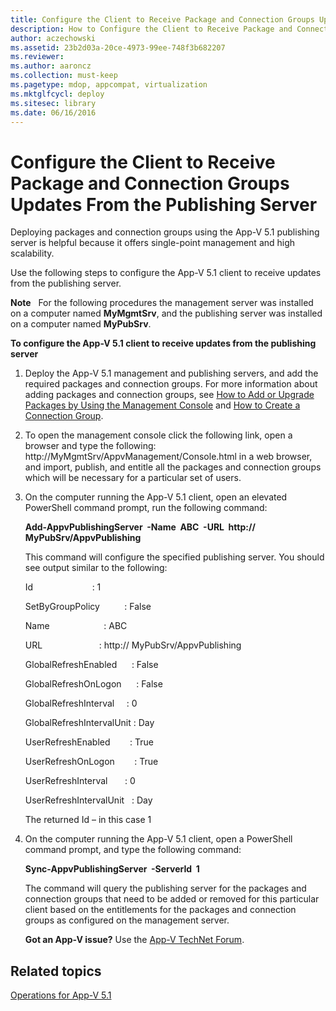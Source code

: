 ```yaml
---
title: Configure the Client to Receive Package and Connection Groups Updates From the Publishing Server
description: How to Configure the Client to Receive Package and Connection Groups Updates From the Publishing Server
author: aczechowski
ms.assetid: 23b2d03a-20ce-4973-99ee-748f3b682207
ms.reviewer:
ms.author: aaroncz
ms.collection: must-keep
ms.pagetype: mdop, appcompat, virtualization
ms.mktglfcycl: deploy
ms.sitesec: library
ms.date: 06/16/2016
---
```



# Configure the Client to Receive Package and Connection Groups Updates From the Publishing Server


Deploying packages and connection groups using the App-V 5.1 publishing server is helpful because it offers single-point management and high scalability.

Use the following steps to configure the App-V 5.1 client to receive updates from the publishing server.

**Note**  
For the following procedures the management server was installed on a computer named **MyMgmtSrv**, and the publishing server was installed on a computer named **MyPubSrv**.



**To configure the App-V 5.1 client to receive updates from the publishing server**

1.  Deploy the App-V 5.1 management and publishing servers, and add the required packages and connection groups. For more information about adding packages and connection groups, see [How to Add or Upgrade Packages by Using the Management Console](how-to-add-or-upgrade-packages-by-using-the-management-console-51-gb18030.md) and [How to Create a Connection Group](how-to-create-a-connection-group51.md).

2.  To open the management console click the following link, open a browser and type the following: http://MyMgmtSrv/AppvManagement/Console.html in a web browser, and import, publish, and entitle all the packages and connection groups which will be necessary for a particular set of users.

3.  On the computer running the App-V 5.1 client, open an elevated PowerShell command prompt, run the following command:

    **Add-AppvPublishingServer  -Name  ABC  -URL  http:// MyPubSrv/AppvPublishing**

    This command will configure the specified publishing server. You should see output similar to the following:

    Id                        : 1

    SetByGroupPolicy          : False

    Name                      : ABC

    URL                       : http:// MyPubSrv/AppvPublishing

    GlobalRefreshEnabled      : False

    GlobalRefreshOnLogon      : False

    GlobalRefreshInterval     : 0

    GlobalRefreshIntervalUnit : Day

    UserRefreshEnabled        : True

    UserRefreshOnLogon        : True

    UserRefreshInterval       : 0

    UserRefreshIntervalUnit   : Day

    The returned Id – in this case 1

4.  On the computer running the App-V 5.1 client, open a PowerShell command prompt, and type the following command:

    **Sync-AppvPublishingServer  -ServerId  1**

    The command will query the publishing server for the packages and connection groups that need to be added or removed for this particular client based on the entitlements for the packages and connection groups as configured on the management server.

    **Got an App-V issue?** Use the [App-V TechNet Forum](https://social.technet.microsoft.com/Forums/home?forum=mdopappv).

## Related topics


[Operations for App-V 5.1](operations-for-app-v-51.md)









